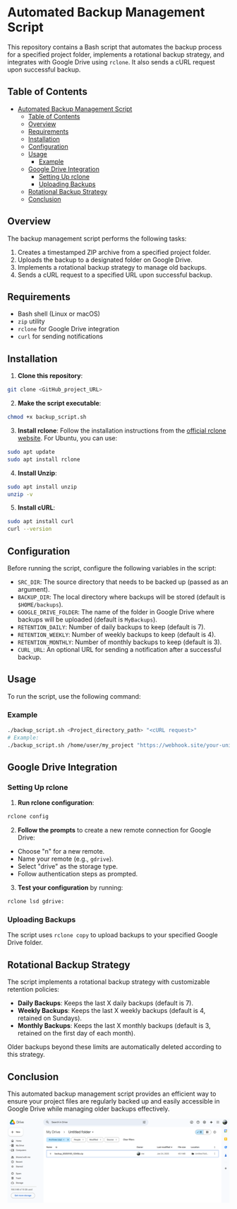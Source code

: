 # Automated Backup Management Script

This repository contains a Bash script that automates the backup process for a specified project folder, implements a rotational backup strategy, and integrates with Google Drive using `rclone`. It also sends a cURL request upon successful backup.

## Table of Contents

- [Automated Backup Management Script](#automated-backup-management-script)
  - [Table of Contents](#table-of-contents)
  - [Overview](#overview)
  - [Requirements](#requirements)
  - [Installation](#installation)
  - [Configuration](#configuration)
  - [Usage](#usage)
    - [Example](#example)
  - [Google Drive Integration](#google-drive-integration)
    - [Setting Up rclone](#setting-up-rclone)
    - [Uploading Backups](#uploading-backups)
  - [Rotational Backup Strategy](#rotational-backup-strategy)
  - [Conclusion](#conclusion)

## Overview

The backup management script performs the following tasks:

1. Creates a timestamped ZIP archive from a specified project folder.
2. Uploads the backup to a designated folder on Google Drive.
3. Implements a rotational backup strategy to manage old backups.
4. Sends a cURL request to a specified URL upon successful backup.

## Requirements

- Bash shell (Linux or macOS)
- `zip` utility
- `rclone` for Google Drive integration
- `curl` for sending notifications

## Installation

1. **Clone this repository**:

```bash
git clone <GitHub_project_URL>
```

2. **Make the script executable**:

```bash
chmod +x backup_script.sh
```

3. **Install rclone**:
Follow the installation instructions from the [official rclone website](https://rclone.org/downloads/). For Ubuntu, you can use:

```bash
sudo apt update
sudo apt install rclone
```
4. **Install Unzip**:

```bash
sudo apt install unzip
unzip -v
```

5. **Install cURL**:
```bash
sudo apt install curl
curl --version
```

## Configuration

Before running the script, configure the following variables in the script:

- `SRC_DIR`: The source directory that needs to be backed up (passed as an argument).
- `BACKUP_DIR`: The local directory where backups will be stored (default is `$HOME/backups`).
- `GOOGLE_DRIVE_FOLDER`: The name of the folder in Google Drive where backups will be uploaded (default is `MyBackups`).
- `RETENTION_DAILY`: Number of daily backups to keep (default is 7).
- `RETENTION_WEEKLY`: Number of weekly backups to keep (default is 4).
- `RETENTION_MONTHLY`: Number of monthly backups to keep (default is 3).
- `CURL_URL`: An optional URL for sending a notification after a successful backup.

## Usage

To run the script, use the following command:

### Example
```bash
./backup_script.sh <Project_directory_path> "<cURL request>"
# Example:
./backup_script.sh /home/user/my_project "https://webhook.site/your-unique-url"
```

## Google Drive Integration

### Setting Up rclone

1. **Run rclone configuration**:
```bash
rclone config
```

2. **Follow the prompts** to create a new remote connection for Google Drive:
- Choose "n" for a new remote.
- Name your remote (e.g., `gdrive`).
- Select "drive" as the storage type.
- Follow authentication steps as prompted.

3. **Test your configuration** by running:
```bash
rclone lsd gdrive:
```

### Uploading Backups

The script uses `rclone copy` to upload backups to your specified Google Drive folder.

## Rotational Backup Strategy

The script implements a rotational backup strategy with customizable retention policies:

- **Daily Backups**: Keeps the last X daily backups (default is 7).
- **Weekly Backups**: Keeps the last X weekly backups (default is 4, retained on Sundays).
- **Monthly Backups**: Keeps the last X monthly backups (default is 3, retained on the first day of each month).

Older backups beyond these limits are automatically deleted according to this strategy.

## Conclusion

This automated backup management script provides an efficient way to ensure your project files are regularly backed up and easily accessible in Google Drive while managing older backups effectively.

![Alt text](./drive_image.png)
